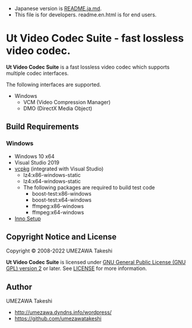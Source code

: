 - Japanese version is [README.ja.md](README.ja.md).
- This file is for developers. readme.en.html is for end users.

# Ut Video Codec Suite - fast lossless video codec.

**Ut Video Codec Suite** is a fast lossless video codec which supports multiple codec interfaces.

The following interfaces are supported.

- Windows
  - VCM (Video Compression Manager)
  - DMO (DirectX Media Object)


## Build Requirements

### Windows

- Windows 10 x64
- Visual Studio 2019
- [vcpkg](https://github.com/microsoft/vcpkg) (integrated with Visual Studio)
  - lz4:x86-windows-static
  - lz4:x64-windows-static
  - The following packages are required to build test code
    - boost-test:x86-windows
    - boost-test:x64-windows
    - ffmpeg:x86-windows
    - ffmpeg:x64-windows
- [Inno Setup](http://www.jrsoftware.org/isinfo.php)


## Copyright Notice and License

Copyright &copy; 2008-2022 UMEZAWA Takeshi

**Ut Video Codec Suite** is licensed under [GNU General Public License (GNU GPL) version 2](gplv2.txt) or later. See [LICENSE](LICENSE) for more information.


## Author

UMEZAWA Takeshi

- http://umezawa.dyndns.info/wordpress/
- https://github.com/umezawatakeshi
